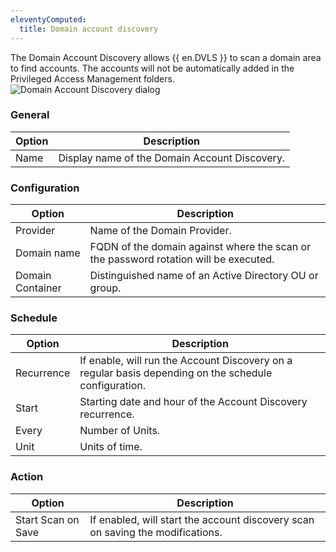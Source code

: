 ```yaml
---
eleventyComputed:
  title: Domain account discovery
---
```

The Domain Account Discovery allows {{ en.DVLS }} to scan a domain area to find accounts. The accounts will not be automatically added in the Privileged Access Management folders.  
![Domain Account Discovery dialog](https://webdevolutions.azureedge.net/docs/en/server/ServerOp8145.png)

### General
| Option | Description                                  |
|--------|----------------------------------------------|
| Name   | Display name of the Domain Account Discovery.|

### Configuration
| Option           | Description                                                                          |
|------------------|--------------------------------------------------------------------------------------|
| Provider         | Name of the Domain Provider.                                                         |
| Domain name      | FQDN of the domain against where the scan or the password rotation will be executed. |
| Domain Container | Distinguished name of an Active Directory OU or group.                               |

### Schedule
| Option    | Description                                                                                           |
|-----------|-------------------------------------------------------------------------------------------------------|
| Recurrence| If enable, will run the Account Discovery on a regular basis depending on the schedule configuration. |
| Start     | Starting date and hour of the Account Discovery recurrence.                                           |
| Every     | Number of Units.                                                                                      |
| Unit      | Units of time.                                                                                        |

### Action
| Option            | Description                                                                    |
|-------------------|--------------------------------------------------------------------------------|
| Start Scan on Save| If enabled, will start the account discovery scan on saving the modifications. |
